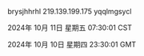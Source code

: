 brysjhhrhl 219.139.199.175 yqqlmgsycl

2024年 10月 11日 星期五 07:30:01 CST

2024年 10月 10日 星期四 23:30:01 GMT
